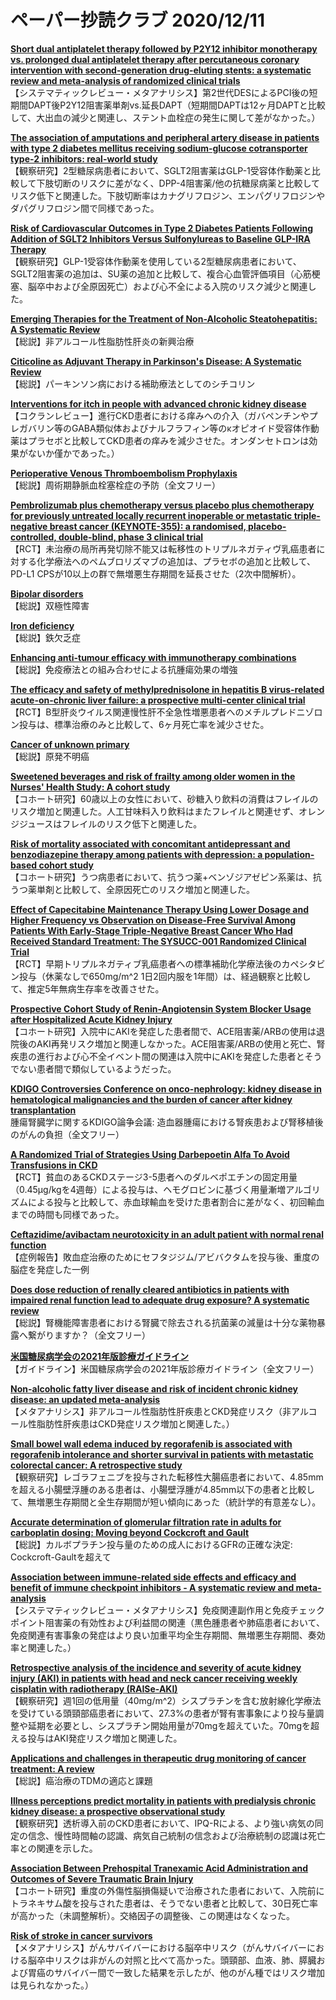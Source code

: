 # ペーパー抄読クラブ 2020/12/11

[**Short dual antiplatelet therapy followed by P2Y12 inhibitor monotherapy vs. prolonged dual antiplatelet therapy after percutaneous coronary intervention with second-generation drug-eluting stents: a systematic review and meta-analysis of randomized clinical trials**](https://pubmed.ncbi.nlm.nih.gov/33284979/)  
【システマティックレビュー・メタアナリシス】第2世代DESによるPCI後の短期間DAPT後P2Y12阻害薬単剤vs.延長DAPT（短期間DAPTは12ヶ月DAPTと比較して、大出血の減少と関連し、ステント血栓症の発生に関して差がなかった。）

[**The association of amputations and peripheral artery disease in patients with type 2 diabetes mellitus receiving sodium-glucose cotransporter type-2 inhibitors: real-world study**](https://pubmed.ncbi.nlm.nih.gov/33289789/)  
【観察研究】2型糖尿病患者において、SGLT2阻害薬はGLP-1受容体作動薬と比較して下肢切断のリスクに差がなく、DPP-4阻害薬/他の抗糖尿病薬と比較してリスク低下と関連した。下肢切断率はカナグリフロジン、エンパグリフロジンやダパグリフロジン間で同様であった。

[**Risk of Cardiovascular Outcomes in Type 2 Diabetes Patients Following Addition of SGLT2 Inhibitors Versus Sulfonylureas to Baseline GLP-IRA Therapy**](https://pubmed.ncbi.nlm.nih.gov/33302723/)  
【観察研究】GLP-1受容体作動薬を使用している2型糖尿病患者において、SGLT2阻害薬の追加は、SU薬の追加と比較して、複合心血管評価項目（心筋梗塞、脳卒中および全原因死亡）および心不全による入院のリスク減少と関連した。

[**Emerging Therapies for the Treatment of Non-Alcoholic Steatohepatitis: A Systematic Review**](https://pubmed.ncbi.nlm.nih.gov/33278029/)  
【総説】非アルコール性脂肪性肝炎の新興治療

[**Citicoline as Adjuvant Therapy in Parkinson's Disease: A Systematic Review**](https://pubmed.ncbi.nlm.nih.gov/33279231/)  
【総説】パーキンソン病における補助療法としてのシチコリン

[**Interventions for itch in people with advanced chronic kidney disease**](https://pubmed.ncbi.nlm.nih.gov/33283264/)  
【コクランレビュー】進行CKD患者における痒みへの介入（ガバペンチンやプレガバリン等のGABA類似体およびナルフラフィン等のκオピオイド受容体作動薬はプラセボと比較してCKD患者の痒みを減少させた。オンダンセトロンは効果がないか僅かであった。）

[**Perioperative Venous Thromboembolism Prophylaxis**](https://pubmed.ncbi.nlm.nih.gov/33276846/)  
【総説】周術期静脈血栓塞栓症の予防（全文フリー）

[**Pembrolizumab plus chemotherapy versus placebo plus chemotherapy for previously untreated locally recurrent inoperable or metastatic triple-negative breast cancer (KEYNOTE-355): a randomised, placebo-controlled, double-blind, phase 3 clinical trial**](https://pubmed.ncbi.nlm.nih.gov/33278935/)  
【RCT】未治療の局所再発切除不能又は転移性のトリプルネガティヴ乳癌患者に対する化学療法へのペムブロリズマブの追加は、プラセボの追加と比較して、PD-L1 CPSが10以上の群で無増悪生存期間を延長させた（2次中間解析）。

[**Bipolar disorders**](https://pubmed.ncbi.nlm.nih.gov/33278937/)  
【総説】双極性障害

[**Iron deficiency**](https://pubmed.ncbi.nlm.nih.gov/33285139/)  
【総説】鉄欠乏症

[**Enhancing anti-tumour efficacy with immunotherapy combinations**](https://pubmed.ncbi.nlm.nih.gov/33285141/)  
【総説】免疫療法との組み合わせによる抗腫瘍効果の増強

[**The efficacy and safety of methylprednisolone in hepatitis B virus-related acute-on-chronic liver failure: a prospective multi-center clinical trial**](https://pubmed.ncbi.nlm.nih.gov/33287816/)  
【RCT】B型肝炎ウイルス関連慢性肝不全急性増悪患者へのメチルプレドニゾロン投与は、標準治療のみと比較して、6ヶ月死亡率を減少させた。

[**Cancer of unknown primary**](https://pubmed.ncbi.nlm.nih.gov/33288500/)  
【総説】原発不明癌

[**Sweetened beverages and risk of frailty among older women in the Nurses' Health Study: A cohort study**](https://pubmed.ncbi.nlm.nih.gov/33290392/)  
【コホート研究】60歳以上の女性において、砂糖入り飲料の消費はフレイルのリスク増加と関連した。人工甘味料入り飲料はまたフレイルと関連せず、オレンジジュースはフレイルのリスク低下と関連した。

[**Risk of mortality associated with concomitant antidepressant and benzodiazepine therapy among patients with depression: a population-based cohort study**](https://pubmed.ncbi.nlm.nih.gov/33292197/)  
【コホート研究】うつ病患者において、抗うつ薬+ベンゾジアゼピン系薬は、抗うつ薬単剤と比較して、全原因死亡のリスク増加と関連した。

[**Effect of Capecitabine Maintenance Therapy Using Lower Dosage and Higher Frequency vs Observation on Disease-Free Survival Among Patients With Early-Stage Triple-Negative Breast Cancer Who Had Received Standard Treatment: The SYSUCC-001 Randomized Clinical Trial**](https://pubmed.ncbi.nlm.nih.gov/33300950/)  
【RCT】早期トリプルネガティブ乳癌患者への標準補助化学療法後のカペシタビン投与（休薬なしで650mg/m^2 1日2回内服を1年間）は、経過観察と比較して、推定5年無病生存率を改善させた。

[**Prospective Cohort Study of Renin-Angiotensin System Blocker Usage after Hospitalized Acute Kidney Injury**](https://pubmed.ncbi.nlm.nih.gov/33272913/)  
【コホート研究】入院中にAKIを発症した患者間で、ACE阻害薬/ARBの使用は退院後のAKI再発リスク増加と関連しなかった。ACE阻害薬/ARBの使用と死亡、腎疾患の進行および心不全イベント間の関連は入院中にAKIを発症した患者とそうでない患者間で類似しているようだった。

[**KDIGO Controversies Conference on onco-nephrology: kidney disease in hematological malignancies and the burden of cancer after kidney transplantation**](https://pubmed.ncbi.nlm.nih.gov/33276867/)  
腫瘍腎臓学に関するKDIGO論争会議: 造血器腫瘍における腎疾患および腎移植後のがんの負担（全文フリー）

[**A Randomized Trial of Strategies Using Darbepoetin Alfa To Avoid Transfusions in CKD**](https://pubmed.ncbi.nlm.nih.gov/33288629/)  
【RCT】貧血のあるCKDステージ3-5患者へのダルベポエチンの固定用量（0.45μg/kgを4週毎）による投与は、ヘモグロビンに基づく用量漸増アルゴリズムによる投与と比較して、赤血球輸血を受けた患者割合に差がなく、初回輸血までの時間も同様であった。

[**Ceftazidime/avibactam neurotoxicity in an adult patient with normal renal function**](https://pubmed.ncbi.nlm.nih.gov/33285278/)  
【症例報告】敗血症治療のためにセフタジジム/アビバクタムを投与後、重度の脳症を発症した一例

[**Does dose reduction of renally cleared antibiotics in patients with impaired renal function lead to adequate drug exposure? A systematic review**](https://pubmed.ncbi.nlm.nih.gov/33290864/)  
【総説】腎機能障害患者における腎臓で除去される抗菌薬の減量は十分な薬物暴露へ繋がりますか？（全文フリー）

[**米国糖尿病学会の2021年版診療ガイドライン**](https://care.diabetesjournals.org/content/44/Supplement_1)  
【ガイドライン】米国糖尿病学会の2021年版診療ガイドライン（全文フリー）

[**Non-alcoholic fatty liver disease and risk of incident chronic kidney disease: an updated meta-analysis**](https://pubmed.ncbi.nlm.nih.gov/33303564/)  
【メタアナリシス】非アルコール性脂肪性肝疾患とCKD発症リスク（非アルコール性脂肪性肝疾患はCKD発症リスク増加と関連した。）

[**Small bowel wall edema induced by regorafenib is associated with regorafenib intolerance and shorter survival in patients with metastatic colorectal cancer: A retrospective study**](https://pubmed.ncbi.nlm.nih.gov/33283629/)  
【観察研究】レゴラフェニブを投与された転移性大腸癌患者において、4.85mmを超える小腸壁浮腫のある患者は、小腸壁浮腫が4.85mm以下の患者と比較して、無増悪生存期間と全生存期間が短い傾向にあった（統計学的有意差なし）。

[**Accurate determination of glomerular filtration rate in adults for carboplatin dosing: Moving beyond Cockcroft and Gault**](https://pubmed.ncbi.nlm.nih.gov/33297846/)  
【総説】カルボプラチン投与量のための成人におけるGFRの正確な決定: Cockcroft-Gaultを超えて

[**Association between immune-related side effects and efficacy and benefit of immune checkpoint inhibitors - A systematic review and meta-analysis**](https://pubmed.ncbi.nlm.nih.gov/33302134/)  
【システマティックレビュー・メタアナリシス】免疫関連副作用と免疫チェックポイント阻害薬の有効性および利益間の関連（黒色腫患者や肺癌患者において、免疫関連有害事象の発症はより良い加重平均全生存期間、無増悪生存期間、奏効率と関連した。）

[**Retrospective analysis of the incidence and severity of acute kidney injury (AKI) in patients with head and neck cancer receiving weekly cisplatin with radiotherapy (RAISe-AKI)**](https://pubmed.ncbi.nlm.nih.gov/33302822/)  
【観察研究】週1回の低用量（40mg/m^2）シスプラチンを含む放射線化学療法を受けている頭頸部癌患者において、27.3%の患者が腎有害事象により投与量調整や延期を必要とし、シスプラチン開始用量が70mgを超えていた。70mgを超える投与はAKI発症リスク増加と関連した。

[**Applications and challenges in therapeutic drug monitoring of cancer treatment: A review**](https://pubmed.ncbi.nlm.nih.gov/33302823/)  
【総説】癌治療のTDMの適応と課題

[**Illness perceptions predict mortality in patients with predialysis chronic kidney disease: a prospective observational study**](https://pubmed.ncbi.nlm.nih.gov/33302894/)  
【観察研究】透析導入前のCKD患者において、IPQ-Rによる、より強い病気の同定の信念、慢性時間軸の認識、病気自己統制の信念および治療統制の認識は死亡率との関連を示した。

[**Association Between Prehospital Tranexamic Acid Administration and Outcomes of Severe Traumatic Brain Injury**](https://pubmed.ncbi.nlm.nih.gov/33284310/)  
【コホート研究】重度の外傷性脳損傷疑いで治療された患者において、入院前にトラネキサム酸を投与された患者は、そうでない患者と比較して、30日死亡率が高かった（未調整解析）。交絡因子の調整後、この関連はなくなった。

[**Risk of stroke in cancer survivors**](https://pubmed.ncbi.nlm.nih.gov/33277416/)  
【メタアナリシス】がんサバイバーにおける脳卒中リスク（がんサバイバーにおける脳卒中リスクは非がんの対照と比べて高かった。頭頸部、血液、肺、膵臓および胃癌のサバイバー間で一致した結果を示したが、他のがん種ではリスク増加は見られなかった。）